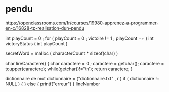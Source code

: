 # pendu
https://openclassrooms.com/fr/courses/19980-apprenez-a-programmer-en-c/16828-tp-realisation-dun-pendu

int playCount = 0 ;
for ( playCount = 0 ; victoire != 1 ; playCount ++ ) 
int victoryStatus ( int playCount )

secretWord = malloc ( characterCount * sizeof(char) )

char lireCaractere()
{
  char caractere = 0 ;
  caractere = getchar();
  caractere = toupper(caractere);
  while(getchar()!='\n');
  return caractere;
}

dictionnaire de mot
dictionnaire = ("dictionnaire.txt" , r )
if ( dictionnaire != NULL ) { }
else { printf("erreur") }
lineNumber

